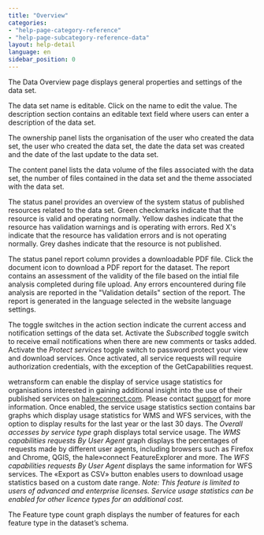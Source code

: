 ```yaml
---
title: "Overview"
categories:
- "help-page-category-reference"
- "help-page-subcategory-reference-data"
layout: help-detail
language: en
sidebar_position: 0
---
```


The Data Overview page displays general properties and settings of the data set.

The data set name is editable. Click on the name to edit the value. The description section contains an editable text field where users can enter a description of the data set.

The ownership panel lists the organisation of the user who created the data set, the user who created the data set, the date the data set was created and the date of the last update to the data set.

The content panel lists the data volume of the files associated with the data set, the number of files contained in the data set and the theme associated with the data set.

The status panel provides an overview of the system status of published resources related to the data set. Green checkmarks indicate that the resource is valid and operating normally. Yellow dashes indicate that the resource has validation warnings and is operating with errors. Red X's indicate that the resource has validation errors and is not operating normally. Grey dashes indicate that the resource is not published.

The status panel report column provides a downloadable PDF file. Click the document icon to download a PDF report for the dataset. The report contains an assessment of the validity of the file based on the intial file analysis completed during file upload. Any errors encountered during file analysis are reported in the "Validation details" section of the report. The report is generated in the language selected in the website language settings.

The toggle switches in the action section indicate the current access and notification settings of the data set. Activate the *Subscribed* toggle switch to receive email notifications when there are new comments or tasks added. Activate the *Protect services* toggle switch to password protect your view and download services. Once activated, all service requests will require authorization credentials, with the exception of the GetCapabilities request.

wetransform can enable the display of service usage statistics for organisations interested in gaining additional insight into the use of their published services on [hale»connect.com](https://haleconnect.com). Please contact [support](https://www.wetransform.to/services/support/) for more information. Once enabled, the service usage statistics section contains bar graphs which display usage statistics for WMS and WFS services, with the option to display results for the last year or the last 30 days. The *Overall accesses by service type* graph displays total service usage. The *WMS capabilities requests By User Agent* graph displays the percentages of requests made by different user agents, including browsers such as Firefox and Chrome, QGIS, the hale»connect FeatureExplorer and more. The *WFS capabilities requests By User Agent* displays the same information for WFS services. The &laquo;Export as CSV&raquo; button enables users to download usage statistics based on a custom date range.
*Note: This feature is limited to users of advanced and enterprise licenses. Service usage statistics can be enabled for other licence types for an additional cost.*

The Feature type count graph displays the number of features for each feature type in the dataset’s schema.
